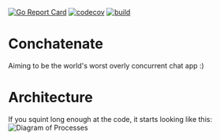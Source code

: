 [![Go Report Card](https://goreportcard.com/badge/github.com/nmbrgts/conchatenate)](https://goreportcard.com/report/github.com/nmbrgts/conchatenate)
[![codecov](https://codecov.io/gh/nmbrgts/conchatenate/branch/master/graph/badge.svg)](https://codecov.io/gh/nmbrgts/conchatenate)
[![build](https://travis-ci.org/nmbrgts/conchatenate.svg?branch=master)](https://travis-ci.org/nmbrgts/conchatenate.svg?branch=master)

# Conchatenate
Aiming to be the world's worst overly concurrent chat app :)

# Architecture
If you squint long enough at the code, it starts looking like this:
![Diagram of Processes](https://nmbrgts.github.io/images/Conchatenate%20Architecture%20V0.jpg)
